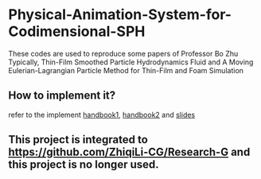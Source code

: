 # Physical-Animation-System-for-Codimensional-SPH
These codes are used to reproduce some papers of Professor Bo Zhu
Typically, Thin-Film Smoothed Particle Hydrodynamics Fluid and A Moving Eulerian-Lagrangian Particle Method for Thin-Film and Foam Simulation

## How to implement it?

refer to the implement [handbook1](https://drive.google.com/file/d/1JPTZCnnH_MxuPLaz5nOIQ1cOq8f2rPm-/view?usp=share_link), [handbook2](https://drive.google.com/file/d/1vw2PA5PfgnouN6k43-jBbqe3yCFP0KFV/view?usp=share_link) and [slides](https://docs.google.com/presentation/d/1wLbhBTlkzZ3IoC8ECcSGfI1BFWAWNs1d/edit?usp=share_link&ouid=107127382517106072042&rtpof=true&sd=true)

## This project is integrated to https://github.com/ZhiqiLi-CG/Research-G and this project is no longer used.

